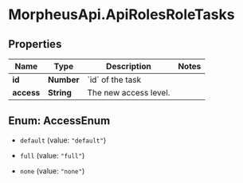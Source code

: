 # MorpheusApi.ApiRolesRoleTasks

## Properties

Name | Type | Description | Notes
------------ | ------------- | ------------- | -------------
**id** | **Number** | &#x60;id&#x60; of the task | 
**access** | **String** | The new access level. | 



## Enum: AccessEnum


* `default` (value: `"default"`)

* `full` (value: `"full"`)

* `none` (value: `"none"`)




